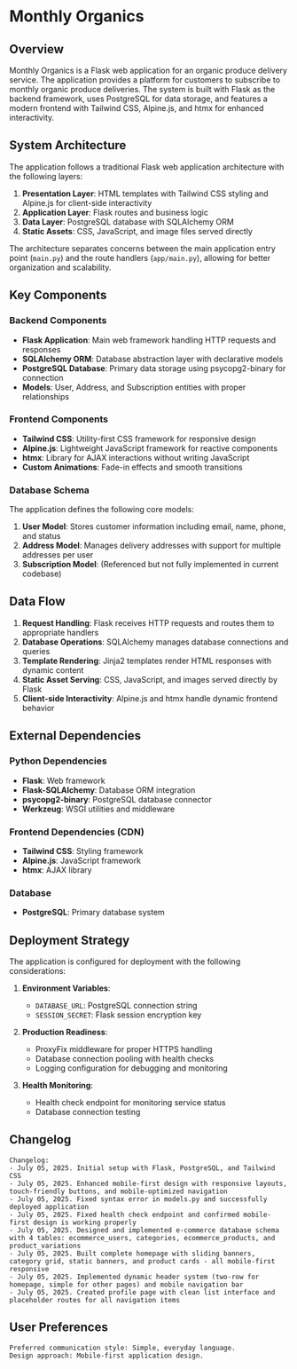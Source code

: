 # Monthly Organics

## Overview

Monthly Organics is a Flask web application for an organic produce delivery service. The application provides a platform for customers to subscribe to monthly organic produce deliveries. The system is built with Flask as the backend framework, uses PostgreSQL for data storage, and features a modern frontend with Tailwind CSS, Alpine.js, and htmx for enhanced interactivity.

## System Architecture

The application follows a traditional Flask web application architecture with the following layers:

1. **Presentation Layer**: HTML templates with Tailwind CSS styling and Alpine.js for client-side interactivity
2. **Application Layer**: Flask routes and business logic
3. **Data Layer**: PostgreSQL database with SQLAlchemy ORM
4. **Static Assets**: CSS, JavaScript, and image files served directly

The architecture separates concerns between the main application entry point (`main.py`) and the route handlers (`app/main.py`), allowing for better organization and scalability.

## Key Components

### Backend Components

- **Flask Application**: Main web framework handling HTTP requests and responses
- **SQLAlchemy ORM**: Database abstraction layer with declarative models
- **PostgreSQL Database**: Primary data storage using psycopg2-binary for connection
- **Models**: User, Address, and Subscription entities with proper relationships

### Frontend Components

- **Tailwind CSS**: Utility-first CSS framework for responsive design
- **Alpine.js**: Lightweight JavaScript framework for reactive components
- **htmx**: Library for AJAX interactions without writing JavaScript
- **Custom Animations**: Fade-in effects and smooth transitions

### Database Schema

The application defines the following core models:

1. **User Model**: Stores customer information including email, name, phone, and status
2. **Address Model**: Manages delivery addresses with support for multiple addresses per user
3. **Subscription Model**: (Referenced but not fully implemented in current codebase)

## Data Flow

1. **Request Handling**: Flask receives HTTP requests and routes them to appropriate handlers
2. **Database Operations**: SQLAlchemy manages database connections and queries
3. **Template Rendering**: Jinja2 templates render HTML responses with dynamic content
4. **Static Asset Serving**: CSS, JavaScript, and images served directly by Flask
5. **Client-side Interactivity**: Alpine.js and htmx handle dynamic frontend behavior

## External Dependencies

### Python Dependencies
- **Flask**: Web framework
- **Flask-SQLAlchemy**: Database ORM integration
- **psycopg2-binary**: PostgreSQL database connector
- **Werkzeug**: WSGI utilities and middleware

### Frontend Dependencies (CDN)
- **Tailwind CSS**: Styling framework
- **Alpine.js**: JavaScript framework
- **htmx**: AJAX library

### Database
- **PostgreSQL**: Primary database system

## Deployment Strategy

The application is configured for deployment with the following considerations:

1. **Environment Variables**: 
   - `DATABASE_URL`: PostgreSQL connection string
   - `SESSION_SECRET`: Flask session encryption key

2. **Production Readiness**:
   - ProxyFix middleware for proper HTTPS handling
   - Database connection pooling with health checks
   - Logging configuration for debugging and monitoring

3. **Health Monitoring**:
   - Health check endpoint for monitoring service status
   - Database connection testing

## Changelog

```
Changelog:
- July 05, 2025. Initial setup with Flask, PostgreSQL, and Tailwind CSS
- July 05, 2025. Enhanced mobile-first design with responsive layouts, touch-friendly buttons, and mobile-optimized navigation
- July 05, 2025. Fixed syntax error in models.py and successfully deployed application
- July 05, 2025. Fixed health check endpoint and confirmed mobile-first design is working properly
- July 05, 2025. Designed and implemented e-commerce database schema with 4 tables: ecommerce_users, categories, ecommerce_products, and product_variations
- July 05, 2025. Built complete homepage with sliding banners, category grid, static banners, and product cards - all mobile-first responsive
- July 05, 2025. Implemented dynamic header system (two-row for homepage, simple for other pages) and mobile navigation bar
- July 05, 2025. Created profile page with clean list interface and placeholder routes for all navigation items
```

## User Preferences

```
Preferred communication style: Simple, everyday language.
Design approach: Mobile-first application design.
```